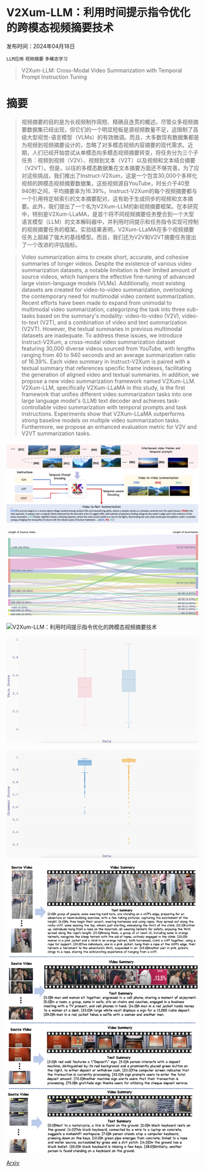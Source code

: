# V2Xum-LLM：利用时间提示指令优化的跨模态视频摘要技术

发布时间：2024年04月18日

`LLM应用` `视频摘要` `多模态学习`

> V2Xum-LLM: Cross-Modal Video Summarization with Temporal Prompt Instruction Tuning

# 摘要

> 视频摘要的目的是为长视频制作简短、精确且连贯的概述。尽管众多视频摘要数据集已经出现，但它们的一个明显短板是源视频数量不足，这限制了高级大型视觉-语言模型（VLMs）的有效微调。而且，大多数现有数据集都是为视频到视频摘要设计的，忽略了对多模态视频内容摘要的现代需求。近期，人们已经开始尝试从单模态向多模态视频摘要转变，将任务分为三个子任务：视频到视频（V2V）、视频到文本（V2T）以及视频和文本结合摘要（V2VT）。但是，以往的多模态数据集在文本摘要方面还不够完善。为了应对这些挑战，我们推出了Instruct-V2Xum，这是一个包含30,000个多样化视频的跨模态视频摘要数据集，这些视频源自YouTube，时长介于40至940秒之间，平均摘要率为16.39%。Instruct-V2Xum的每个视频摘要都与一个引用特定帧索引的文本摘要配对，这有助于生成同步的视频和文本摘要。此外，我们提出了一个名为V2Xum-LLM的新视频摘要框架。在本研究中，特别是V2Xum-LLaMA，是首个将不同视频摘要任务整合到一个大型语言模型（LLM）的文本解码器中，并利用时间提示和任务指令实现可控制的视频摘要任务的框架。实验结果表明，V2Xum-LLaMA在多个视频摘要任务上超越了强大的基线模型。而且，我们还为V2V和V2VT摘要任务提出了一个改进的评估指标。

> Video summarization aims to create short, accurate, and cohesive summaries of longer videos. Despite the existence of various video summarization datasets, a notable limitation is their limited amount of source videos, which hampers the effective fine-tuning of advanced large vision-language models (VLMs). Additionally, most existing datasets are created for video-to-video summarization, overlooking the contemporary need for multimodal video content summarization. Recent efforts have been made to expand from unimodal to multimodal video summarization, categorizing the task into three sub-tasks based on the summary's modality: video-to-video (V2V), video-to-text (V2T), and a combination of video and text summarization (V2VT). However, the textual summaries in previous multimodal datasets are inadequate. To address these issues, we introduce Instruct-V2Xum, a cross-modal video summarization dataset featuring 30,000 diverse videos sourced from YouTube, with lengths ranging from 40 to 940 seconds and an average summarization ratio of 16.39\%. Each video summary in Instruct-V2Xum is paired with a textual summary that references specific frame indexes, facilitating the generation of aligned video and textual summaries. In addition, we propose a new video summarization framework named V2Xum-LLM. V2Xum-LLM, specifically V2Xum-LLaMA in this study, is the first framework that unifies different video summarization tasks into one large language model's (LLM) text decoder and achieves task-controllable video summarization with temporal prompts and task instructions. Experiments show that V2Xum-LLaMA outperforms strong baseline models on multiple video summarization tasks. Furthermore, we propose an enhanced evaluation metric for V2V and V2VT summarization tasks.

![V2Xum-LLM：利用时间提示指令优化的跨模态视频摘要技术](../../../paper_images/2404.12353/teaser.png)

![V2Xum-LLM：利用时间提示指令优化的跨模态视频摘要技术](../../../paper_images/2404.12353/sankey.png)

![V2Xum-LLM：利用时间提示指令优化的跨模态视频摘要技术](../../../paper_images/2404.12353/model.png)

![V2Xum-LLM：利用时间提示指令优化的跨模态视频摘要技术](../../../paper_images/2404.12353/vera.png)

![V2Xum-LLM：利用时间提示指令优化的跨模态视频摘要技术](../../../paper_images/2404.12353/grammar.png)

![V2Xum-LLM：利用时间提示指令优化的跨模态视频摘要技术](../../../paper_images/2404.12353/sample0.png)

[Arxiv](https://arxiv.org/abs/2404.12353)